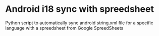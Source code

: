 # Android i18 sync with spreedsheet
Python script to automatically sync android string.xml file for a specific language with a spreedsheet from Google SpreedSheets
